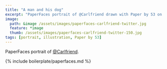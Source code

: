```yaml
---
title: "A man and his dog"
excerpt: "PaperFaces portrait of @Carlfriend drawn with Paper by 53 on an iPad."
image: 
  path: &image /assets/images/paperfaces-carlfriend-twitter.jpg 
  feature: *image
  thumb: /assets/images/paperfaces-carlfriend-twitter-150.jpg
tags: [portrait, illustration, Paper by 53]
---
```


PaperFaces portrait of [@Carlfriend](http://twitter.com/Carlfriend).

{% include boilerplate/paperfaces.md %}
